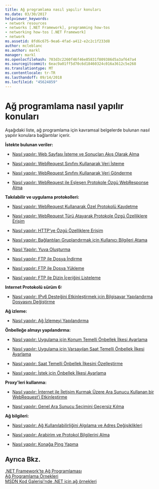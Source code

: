 ```yaml
---
title: Ağ programlama nasıl yapılır konuları
ms.date: 03/30/2017
helpviewer_keywords:
- network resources
- networks [.NET Framework], programming how-tos
- networking how-tos [.NET Framework]
- network
ms.assetid: 8fd6c675-9ea6-4fad-a412-e2c2c1f233d8
author: mcleblanc
ms.author: markl
manager: markl
ms.openlocfilehash: 703d3c2260f46f46e85831f809386d5a3af647a4
ms.sourcegitcommit: 6eac9a01ff5d70c6d18460324c016a3612c5e268
ms.translationtype: MT
ms.contentlocale: tr-TR
ms.lasthandoff: 09/14/2018
ms.locfileid: "45624859"
---
```

# <a name="network-programming-how-to-topics"></a>Ağ programlama nasıl yapılır konuları
Aşağıdaki liste, ağ programlama için kavramsal belgelerde bulunan nasıl yapılır konulara bağlantılar içerir.  
  
 **İstekte bulunan veriler:**  
  
-   [Nasıl yapılır: Web Sayfası İsteme ve Sonuçları Akış Olarak Alma](../../../docs/framework/network-programming/how-to-request-a-web-page-and-retrieve-the-results-as-a-stream.md)  
  
-   [Nasıl yapılır: WebRequest Sınıfını Kullanarak Veri İsteme](../../../docs/framework/network-programming/how-to-request-data-using-the-webrequest-class.md)  
  
-   [Nasıl yapılır: WebRequest Sınıfını Kullanarak Veri Gönderme](../../../docs/framework/network-programming/how-to-send-data-using-the-webrequest-class.md)  
  
-   [Nasıl yapılır: WebRequest ile Eşleşen Protokole Özgü WebResponse Alma](../../../docs/framework/network-programming/how-to-retrieve-a-protocol-specific-webresponse-that-matches-a-webrequest.md)  
  
 **Takılabilir ve uygulama protokolleri:**  
  
-   [Nasıl yapılır: WebRequest Kullanarak Özel Protokolü Kaydetme](../../../docs/framework/network-programming/how-to-register-a-custom-protocol-using-webrequest.md)  
  
-   [Nasıl yapılır: WebRequest Türü Atayarak Protokole Özgü Özelliklere Erişim](../../../docs/framework/network-programming/how-to-typecast-a-webrequest-to-access-protocol-specific-properties.md)  
  
-   [Nasıl yapılır: HTTP’ye Özgü Özelliklere Erişim](../../../docs/framework/network-programming/how-to-access-http-specific-properties.md)  
  
-   [Nasıl yapılır: Bağlantıları Gruplandırmak için Kullanıcı Bilgileri Atama](../../../docs/framework/network-programming/how-to-assign-user-information-to-group-connections.md)  
  
-   [Nasıl Yapılır: Yuva Oluşturma](../../../docs/framework/network-programming/how-to-create-a-socket.md)  
  
-   [Nasıl yapılır: FTP ile Dosya İndirme](../../../docs/framework/network-programming/how-to-download-files-with-ftp.md)  
  
-   [Nasıl yapılır: FTP ile Dosya Yükleme](../../../docs/framework/network-programming/how-to-upload-files-with-ftp.md)  
  
-   [Nasıl yapılır: FTP ile Dizin İçeriğini Listeleme](../../../docs/framework/network-programming/how-to-list-directory-contents-with-ftp.md)  
  
 **Internet Protokolü sürüm 6:**  
  
-   [Nasıl yapılır: IPv6 Desteğini Etkinleştirmek için Bilgisayar Yapılandırma Dosyasını Değiştirme](../../../docs/framework/network-programming/how-to-modify-the-computer-configuration-file-to-enable-ipv6-support.md)  
  
 **Ağ izleme:**  
  
-   [Nasıl yapılır: Ağ İzlemeyi Yapılandırma](../../../docs/framework/network-programming/how-to-configure-network-tracing.md)  
  
 **Önbelleğe almayı yapılandırma:**  
  
-   [Nasıl yapılır: Uygulama için Konum Temelli Önbellek İlkesi Ayarlama](../../../docs/framework/network-programming/how-to-set-a-location-based-cache-policy-for-an-application.md)  
  
-   [Nasıl yapılır: Uygulama için Varsayılan Saat Temelli Önbellek İlkesi Ayarlama](../../../docs/framework/network-programming/how-to-set-the-default-time-based-cache-policy-for-an-application.md)  
  
-   [Nasıl yapılır: Saat Temelli Önbellek İlkesini Özelleştirme](../../../docs/framework/network-programming/how-to-customize-a-time-based-cache-policy.md)  
  
-   [Nasıl yapılır: İstek için Önbellek İlkesi Ayarlama](../../../docs/framework/network-programming/how-to-set-cache-policy-for-a-request.md)  
  
 **Proxy'leri kullanma:**  
  
-   [Nasıl yapılır: İnternet ile İletişim Kurmak Üzere Ara Sunucu Kullanan bir WebRequest’i Etkinleştirme](../../../docs/framework/network-programming/how-to-enable-a-webrequest-to-use-a-proxy-to-communicate-with-the-internet.md)  
  
-   [Nasıl yapılır: Genel Ara Sunucu Seçimini Geçersiz Kılma](../../../docs/framework/network-programming/how-to-override-a-global-proxy-selection.md)  
  
 **Ağ bilgileri:**  
  
-   [Nasıl yapılır: Ağ Kullanılabilirliğini Algılama ve Adres Değişiklikleri](../../../docs/framework/network-programming/how-to-detect-network-availability-and-address-changes.md)  
  
-   [Nasıl yapılır: Arabirim ve Protokol Bilgilerini Alma](../../../docs/framework/network-programming/how-to-get-interface-and-protocol-information.md)  
  
-   [Nasıl yapılır: Konağa Ping Yapma](../../../docs/framework/network-programming/how-to-ping-a-host.md)  
  
## <a name="see-also"></a>Ayrıca Bkz.  
 [.NET Framework'te Ağ Programlaması](../../../docs/framework/network-programming/index.md)  
 [Ağ Programlama Örnekleri](../../../docs/framework/network-programming/network-programming-samples.md)  
 [MSDN Kod Galerisi'nde .NET için ağ örnekleri](https://code.msdn.microsoft.com/Wiki/View.aspx?ProjectName=nclsamples)
